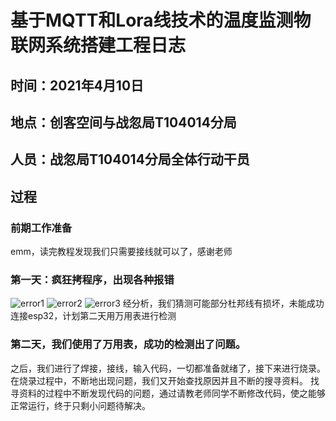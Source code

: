 # 基于MQTT和Lora线技术的温度监测物联网系统搭建工程日志
## 时间：2021年4月10日
## 地点：创客空间与战忽局T104014分局
## 人员：战忽局T104014分局全体行动干员
## 过程
### 前期工作准备
emm，读完教程发现我们只需要接线就可以了，感谢老师
### 第一天：疯狂拷程序，出现各种报错
![error1](https://github.com/atm-lab/this/blob/main/assignment-3/QQ%E6%88%AA%E5%9B%BE20210410183812.png)
![error2](https://github.com/atm-lab/this/blob/main/assignment-3/QQ%E6%88%AA%E5%9B%BE20210410184551.png)
![error3](https://github.com/atm-lab/this/blob/main/assignment-3/QQ%E6%88%AA%E5%9B%BE20210410184711.png)
经分析，我们猜测可能部分杜邦线有损坏，未能成功连接esp32，计划第二天用万用表进行检测
### 第二天，我们使用了万用表，成功的检测出了问题。
之后，我们进行了焊接，接线，输入代码，一切都准备就绪了，接下来进行烧录。
在烧录过程中，不断地出现问题，我们又开始查找原因并且不断的搜寻资料。
找寻资料的过程中不断发现代码的问题，通过请教老师同学不断修改代码，使之能够正常运行，终于只剩小问题待解决。
